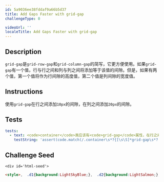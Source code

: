 ```yaml
---
id: 5a9036ee38fddaf9a66b5d37
title: Add Gaps Faster with grid-gap
challengeType: 0

videoUrl: ''
localeTitle: Add Gaps Faster with grid-gap
---
```


## Description
<section id='description'>
<code>grid-gap</code>是<code>grid-row-gap</code>和<code>grid-column-gap</code>的简写，它更方便使用。如果<code>grid-gap</code>有一个值，行与行之间和列与列之间将添加等于该值的间隙。但是，如果有两个值，第一个值将作为行间隙的高度值，第二个值是列间隙的宽度值。
</section>

## Instructions
<section id='instructions'>
使用<code>grid-gap</code>在行之间添加<code>10px</code>的间隙，在列之间添加<code>20px</code>的间隙。
</section>

## Tests
<section id='tests'>

```yml
tests:
  - text: <code>container</code>类应该有<code>grid-gap</code>属性，在行之间引入<code>10px</code>的间隙，在列之间引入<code>20px</code>的间隙。
    testString: 'assert(code.match(/.container\s*?{[\s\S]*grid-gap\s*?:\s*?10px\s*?20px\s*?;[\s\S]*}/gi), "<code>container</code>类应该有<code>grid-gap</code>属性，在行之间引入<code>10px</code>的间隙，在列之间引入<code>20px</code>的间隙。");'

```

</section>

## Challenge Seed
<section id='challengeSeed'>

    <div id='html-seed'>
```html
<style>,  .d1{background:LightSkyBlue;},  .d2{background:LightSalmon;},  .d3{background:PaleTurquoise;},  .d4{background:LightPink;},  .d5{background:PaleGreen;},  ,  .container {,    font-size: 40px;,    min-height: 300px;,    width: 100%;,    background: LightGray;,    display: grid;,    grid-template-columns: 1fr 1fr 1fr;,    grid-template-rows: 1fr 1fr 1fr;,    /* 请在本行以下添加你的代码 */,    ,    ,    /* 请在本行以上添加你的代码 */,  },</style>,<div class="container">,  <div class="d1">1</div>,  <div class="d2">2</div>,  <div class="d3">3</div>,  <div class="d4">4</div>,  <div class="d5">5</div>,</div>
```





</div>





</section>

              